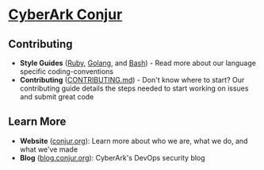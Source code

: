 # [CyberArk Conjur](https://github.com/cyberark)

## Contributing
- **Style Guides** ([Ruby](conventions/ruby-style-guide.md),
  [Golang](conventions/golang-style-guide.md), and [Bash](conventions/bash-style-guide.md)) - Read
  more about our language specific coding-conventions
- **Contributing** ([CONTRIBUTING.md](CONTRIBUTING.md)) - Don't know where to start? Our contributing guide details the steps needed to start working on issues and submit great code

## Learn More
- **Website** ([conjur.org](conjur.org)): Learn more about who we are, what we do, and what we've
  made
- **Blog** ([blog.conjur.org](blog.conjur.org)): CyberArk's DevOps security blog
